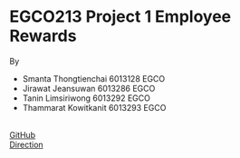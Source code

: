 # EGCO213 Project 1 Employee Rewards
By
   - Smanta     Thongtienchai   6013128   EGCO
   - Jirawat    Jeansuwan       6013286   EGCO
   - Tanin      Limsiriwong     6013292   EGCO
   - Thammarat  Kowitkanit      6013293   EGCO
   
</Br>  [GitHub](https://github.com/SMSHKR/EGCO213-Project-1-Employee-Rewards)
</Br>  [Direction](https://drive.google.com/file/d/1UaoEi6QfsVFGt2eEURGzTkG6l3UbOL55)
